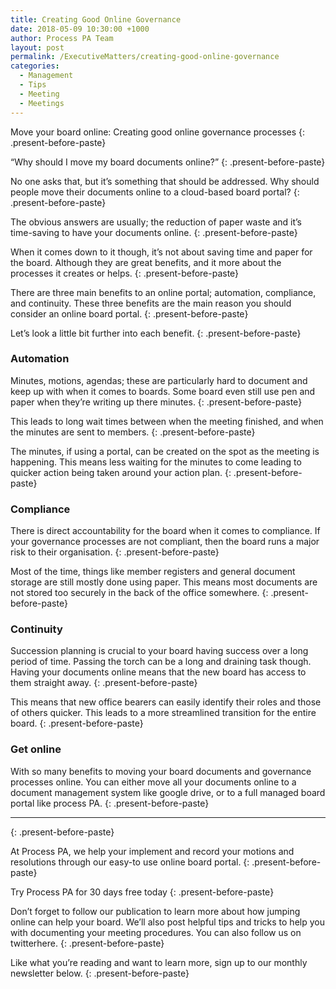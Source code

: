 ```yaml
---
title: Creating Good Online Governance
date: 2018-05-09 10:30:00 +1000
author: Process PA Team
layout: post
permalink: /ExecutiveMatters/creating-good-online-governance
categories:
  - Management
  - Tips
  - Meeting
  - Meetings
---
```


Move your board online: Creating good online governance processes
{: .present-before-paste}

“Why should I move my board documents online?”
{: .present-before-paste}

No one asks that, but it’s something that should be addressed. Why should people move their documents online to a cloud-based board portal?
{: .present-before-paste}

The obvious answers are usually; the reduction of paper waste and it’s time-saving to have your documents online.
{: .present-before-paste}

When it comes down to it though, it’s not about saving time and paper for the board. Although they are great benefits, and it more about the processes it creates or helps.
{: .present-before-paste}

There are three main benefits to an online portal; automation, compliance, and continuity. These three benefits are the main reason you should consider an online board portal.
{: .present-before-paste}

Let’s look a little bit further into each benefit.
{: .present-before-paste}

### Automation

Minutes, motions, agendas; these are particularly hard to document and keep up with when it comes to boards. Some board even still use pen and paper when they’re writing up there minutes.
{: .present-before-paste}

This leads to long wait times between when the meeting finished, and when the minutes are sent to members.
{: .present-before-paste}

The minutes, if using a portal, can be created on the spot as the meeting is happening. This means less waiting for the minutes to come leading to quicker action being taken around your action plan.
{: .present-before-paste}

### Compliance

There is direct accountability for the board when it comes to compliance. If your governance processes are not compliant, then the board runs a major risk to their organisation.
{: .present-before-paste}

Most of the time, things like member registers and general document storage are still mostly done using paper. This means most documents are not stored too securely in the back of the office somewhere.
{: .present-before-paste}

### **Continuity**

Succession planning is crucial to your board having success over a long period of time. Passing the torch can be a long and draining task though. Having your documents online means that the new board has access to them straight away.
{: .present-before-paste}

This means that new office bearers can easily identify their roles and those of others quicker. This leads to a more streamlined transition for the entire board.
{: .present-before-paste}

### Get online

With so many benefits to moving your board documents and governance processes online. You can either move all your documents online to a document management system like google drive, or to a full managed board portal like process PA.
{: .present-before-paste}

---
{: .present-before-paste}

At Process PA, we help your implement and record your motions and resolutions through our easy-to use online board portal.
{: .present-before-paste}

Try Process PA for 30 days free today
{: .present-before-paste}

Don’t forget to follow our publication to learn more about how jumping online can help your board. We’ll also post helpful tips and tricks to help you with documenting your meeting procedures. You can also follow us on twitterhere.
{: .present-before-paste}

Like what you’re reading and want to learn more, sign up to our monthly newsletter below.
{: .present-before-paste}
